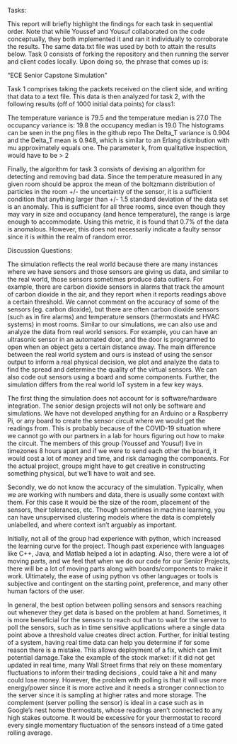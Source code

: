   Tasks:
  
This report will briefly highlight the findings for each task in sequential order. Note that while Youssef and Yousuf collaborated on the code conceptually, they both implemented it and ran it individually to corroborate the results. The same data.txt file was used by both to attain the results below. Task 0 consists of forking the repository and then running the server and client codes locally. Upon doing so, the phrase that comes up is:

“ECE Senior Capstone Simulation”

Task 1 comprises taking the packets received on the client side, and writing that data to a text file. This data is then analyzed for task 2, with the following results (off of 1000 initial data points) for class1:

The temperature variance is 79.5 and the temperature median is 27.0
The occupancy variance is: 19.8 the occupancy median is 19.0
The histograms can be seen in the png files in the github repo
The Delta_T variance is 0.904 and the Delta_T mean is 0.948, which is similar to an Erlang distribution with mu approximately equals one. The parameter k, from qualitative inspection, would have to be > 2

Finally, the algorithm for task 3 consists of devising an algorithm for detecting and removing bad data. Since the temperature measured in any given room should be approx the mean of the boltzmann distribution of particles in the room +/- the uncertainty of the sensor, it is a sufficient condition that anything larger than +/- 1.5 standard deviation of the data set is an anomaly. This is sufficient for all three rooms, since even though they may vary in size and occupancy (and hence temperature), the range is large enough to accommodate. Using this metric, it is found that 0.7% of the data is anomalous. However, this does not necessarily indicate a faulty sensor since it is within the realm of random error.

  Discussion Questions:
  
The simulation reflects the real world because there are many instances where we have sensors and those sensors are giving us data, and similar to the real world, those sensors sometimes produce data outliers. For example, there are carbon dioxide sensors in alarms that track the amount of carbon dioxide in the air, and they report when it reports readings above a certain threshold. We cannot comment on the accuracy of some of the sensors (eg. carbon dioxide), but there are often carbon dioxide sensors (such as in fire alarms) and temperature sensors (thermostats and HVAC systems) in most rooms. Similar to our simulations, we can also use and analyze the data from real world sensors. For example, you can have an ultrasonic sensor in an automated door, and the door is programmed to open when an object gets a certain distance away. The main difference between the real world system and ours is instead of using the sensor output to inform a real physical decision, we plot and analyze the data to find the spread and determine the quality of the virtual sensors. We can also code out sensors using a board and some components. Further, the simulation differs from the real world IoT system in a few key ways.

The first thing the simulation does not account for is software/hardware integration. The senior design projects  will not only be software and simulations. We have not developed anything for an Arduino or a Raspberry Pi, or any board to create the sensor circuit where we would get the readings from. This is probably because of the COVID-19 situation where we cannot go with our partners in a lab for hours figuring out how to make the circuit. The members of this group (Youssef and Yousuf) live in timezones 8 hours apart and if we were to send each other the board, it would cost a lot of money and time, and risk damaging the components. For the actual  project,  groups might have to get creative in constructing something physical, but we’ll have to wait and see.

Secondly, we do not know the accuracy of the simulation. Typically, when we are working with numbers and data, there is usually some context with them. For this case it would be the size of the room, placement of the sensors, their tolerances, etc. Though sometimes in machine learning, you can have unsupervised clustering models where the data is completely unlabelled, and where context isn’t arguably as important.

Initially, not all of the group had experience with python, which increased the learning curve for the project. Though past experience with languages like C++, Java, and Matlab helped a lot in adapting. Also, there were a lot of moving parts, and we feel that when we do our code for our Senior Projects, there will be a lot of moving parts along with boards/components to make it work. Ultimately, the ease of using python vs other languages or tools is subjective and contingent on the starting point, preference, and many other human factors of the user.

In general, the best option between polling sensors and sensors reaching out whenever they get data is based on the problem at hand. Sometimes, it is more beneficial for the sensors to reach out than to wait for the server to poll the sensors, such as in time sensitive applications where a single data point above a threshold value creates direct action. Further, for initial testing of a system, having real time data can help you determine if for some reason there is a mistake. This allows deployment of a fix, which can limit potential damage.Take the example of the stock market: if it did not get updated in real time, many Wall Street firms that rely on these momentary fluctuations to inform their trading decisions , could take a hit and many could lose money. However, the problem with polling is that it will use more energy/power since it is more active and it needs a stronger connection to the server since it is sampling at higher rates and more storage. The complement (server polling the sensor) is ideal in a case such as in Google’s nest home thermostats, whose readings aren’t connected to any high stakes outcome. It would be excessive for your thermostat to record every single momentary fluctuation of the sensors instead of a time gated rolling average.
